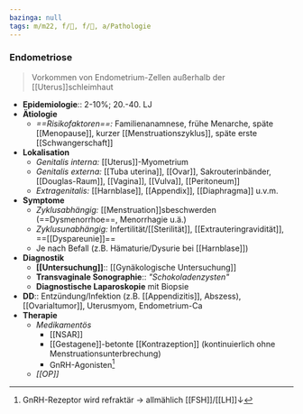 ```yaml
---
bazinga: null
tags: m/m22, f/🦩, f/🦀, a/Pathologie
---
```

### Endometriose
> Vorkommen von Endometrium-Zellen außerhalb der [[Uterus]]schleimhaut
- **Epidemiologie**:: 2-10%; 20.-40. LJ
- **Ätiologie**
	- *==Risikofaktoren==:* Familienanamnese, frühe Menarche, späte [[Menopause]], kurzer [[Menstruationszyklus]], späte erste [[Schwangerschaft]]
- **Lokalisation**
	- *Genitalis interna:* [[Uterus]]-Myometrium
	- *Genitalis externa:* [[Tuba uterina]], [[Ovar]], Sakrouterinbänder, [[Douglas-Raum]], [[Vagina]], [[Vulva]], [[Peritoneum]]
	- *Extragenitalis:* [[Harnblase]], [[Appendix]], [[Diaphragma]] u.v.m.
- **Symptome**
	- *Zyklusabhängig:* [[Menstruation]]sbeschwerden (==Dysmenorrhoe==, Menorrhagie u.ä.)
	- *Zyklusunabhängig:* Infertilität/[[Sterilität]], [[Extrauteringravidität]], ==[[Dyspareunie]]==
	- Je nach Befall (z.B. Hämaturie/Dysurie bei [[Harnblase]])
- **Diagnostik**
	- **[[Untersuchung]]**:: [[Gynäkologische Untersuchung]]
	- **Transvaginale Sonographie**:: *"Schokoladenzysten"*
	- **Diagnostische Laparoskopie** mit Biopsie
- **DD**:: Entzündung/Infektion (z.B. [[Appendizitis]], Abszess), [[Ovarialtumor]], Uterusmyom, Endometrium-Ca
- **Therapie**
	- *Medikamentös*
		- [[NSAR]]
		- [[Gestagene]]-betonte [[Kontrazeption]] (kontinuierlich ohne Menstruationsunterbrechung)
		- GnRH-Agonisten[^1]
	- *[[OP]]* 

[^1]: GnRH-Rezeptor wird refraktär → allmählich [[FSH]]/[[LH]]↓